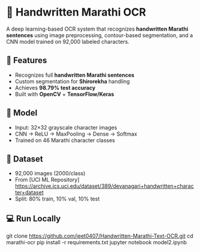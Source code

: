 # 📝 Handwritten Marathi OCR

A deep learning-based OCR system that recognizes **handwritten Marathi sentences** using image preprocessing, contour-based segmentation, and a CNN model trained on 92,000 labeled characters.

## 🚀 Features
- Recognizes full **handwritten Marathi sentences**
- Custom segmentation for **Shirorekha** handling
- Achieves **98.79% test accuracy**
- Built with **OpenCV** + **TensorFlow/Keras**

## 🧠 Model
- Input: 32×32 grayscale character images  
- CNN → ReLU → MaxPooling → Dense → Softmax  
- Trained on 46 Marathi character classes

## 📁 Dataset
- 92,000 images (2000/class)  
- From [UCI ML Repository] https://archive.ics.uci.edu/dataset/389/devanagari+handwritten+character+dataset
- Split: 80% train, 10% val, 10% test

## 💻 Run Locally

git clone https://github.com/jeet0407/Handwritten-Marathi-Text-OCR.git
cd marathi-ocr
pip install -r requirements.txt
jupyter notebook model2.ipynb
